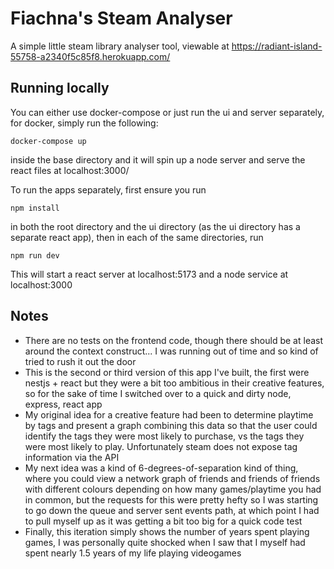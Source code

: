 # Fiachna's Steam Analyser

A simple little steam library analyser tool, viewable at https://radiant-island-55758-a2340f5c85f8.herokuapp.com/

## Running locally

You can either use docker-compose or just run the ui and server separately, for docker, simply run the following:

```docker-compose up```

inside the base directory and it will spin up a node server and serve the react files at localhost:3000/

To run the apps separately, first ensure you run 

```npm install```

in both the root directory and the ui directory (as the ui directory has a separate react app), then in each of the same
directories, run

```npm run dev```

This will start a react server at localhost:5173 and a node service at localhost:3000

## Notes

 - There are no tests on the frontend code, though there should be at least around the context construct... I was
 running out of time and so kind of tried to rush it out the door
 - This is the second or third version of this app I've built, the first were nestjs + react but they were a bit too
 ambitious in their creative features, so for the sake of time I switched over to a quick and dirty node, express, react
 app
 - My original idea for a creative feature had been to determine playtime by tags and present a graph combining this
 data so that the user could identify the tags they were most likely to purchase, vs the tags they were most likely to
 play. Unfortunately steam does not expose tag information via the API
 - My next idea was a kind of 6-degrees-of-separation kind of thing, where you could view a network graph of friends
 and friends of friends with different colours depending on how many games/playtime you had in common, but the requests
 for this were pretty hefty so I was starting to go down the queue and server sent events path, at which point I had to
 pull myself up as it was getting a bit too big for a quick code test
 - Finally, this iteration simply shows the number of years spent playing games, I was personally quite shocked when I
 saw that I myself had spent nearly 1.5 years of my life playing videogames